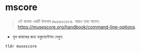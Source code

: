 # mscore

> এই কমান্ড একটি উপনাম `musescore`.
> আরও তথ্য পাবেন: <https://musescore.org/handbook/command-line-options>.

- মূল কমান্ডের জন্য ডকুমেন্টেশন দেখুন:

`tldr musescore`
